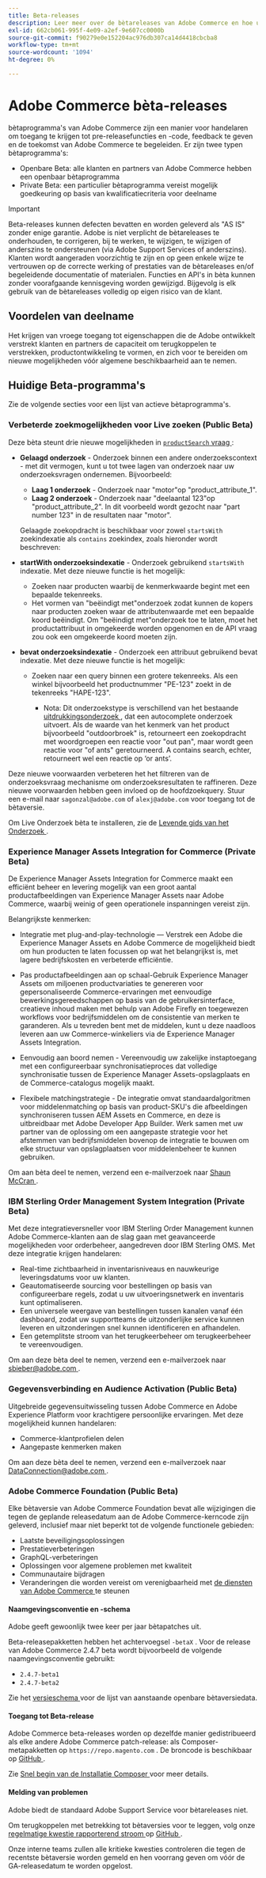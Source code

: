 ```yaml
---
title: Beta-releases
description: Leer meer over de bètareleases van Adobe Commerce en hoe u hieraan kunt deelnemen.
exl-id: 662cb061-995f-4e09-a2ef-9e607cc0000b
source-git-commit: f90279e0e152204ac976db307ca14d4418cbcba8
workflow-type: tm+mt
source-wordcount: '1094'
ht-degree: 0%

---
```


# Adobe Commerce bèta-releases

bètaprogramma&#39;s van Adobe Commerce zijn een manier voor handelaren om toegang te krijgen tot pre-releasefuncties en -code, feedback te geven en de toekomst van Adobe Commerce te begeleiden. Er zijn twee typen bètaprogramma&#39;s:

- Openbare Beta: alle klanten en partners van Adobe Commerce hebben een openbaar bètaprogramma
- Private Beta: een particulier bètaprogramma vereist mogelijk goedkeuring op basis van kwalificatiecriteria voor deelname

>[!IMPORTANT]
>
>Beta-releases kunnen defecten bevatten en worden geleverd als &quot;AS IS&quot; zonder enige garantie. Adobe is niet verplicht de bètareleases te onderhouden, te corrigeren, bij te werken, te wijzigen, te wijzigen of anderszins te ondersteunen (via Adobe Support Services of anderszins). Klanten wordt aangeraden voorzichtig te zijn en op geen enkele wijze te vertrouwen op de correcte werking of prestaties van de bètareleases en/of begeleidende documentatie of materialen. Functies en API&#39;s in bèta kunnen zonder voorafgaande kennisgeving worden gewijzigd. Bijgevolg is elk gebruik van de bètareleases volledig op eigen risico van de klant.

## Voordelen van deelname

Het krijgen van vroege toegang tot eigenschappen die de Adobe ontwikkelt verstrekt klanten en partners de capaciteit om terugkoppelen te verstrekken, productontwikkeling te vormen, en zich voor te bereiden om nieuwe mogelijkheden vóór algemene beschikbaarheid aan te nemen.

## Huidige Beta-programma&#39;s

Zie de volgende secties voor een lijst van actieve bètaprogramma&#39;s.

### Verbeterde zoekmogelijkheden voor Live zoeken (Public Beta)

Deze bèta steunt drie nieuwe mogelijkheden in [`productSearch` vraag ](https://developer.adobe.com/commerce/services/graphql/live-search/product-search/):

- **Gelaagd onderzoek** - Onderzoek binnen een andere onderzoekscontext - met dit vermogen, kunt u tot twee lagen van onderzoek naar uw onderzoeksvragen ondernemen. Bijvoorbeeld:

   - **Laag 1 onderzoek** - Onderzoek naar &quot;motor&quot;op &quot;product_attribute_1&quot;.
   - **Laag 2 onderzoek** - Onderzoek naar &quot;deelaantal 123&quot;op &quot;product_attribute_2&quot;. In dit voorbeeld wordt gezocht naar &quot;part number 123&quot; in de resultaten naar &quot;motor&quot;.

  Gelaagde zoekopdracht is beschikbaar voor zowel `startsWith` zoekindexatie als `contains` zoekindex, zoals hieronder wordt beschreven:

- **startWith onderzoeksindexatie** - Onderzoek gebruikend `startsWith` indexatie. Met deze nieuwe functie is het mogelijk:

   - Zoeken naar producten waarbij de kenmerkwaarde begint met een bepaalde tekenreeks.
   - Het vormen van &quot;beëindigt met&quot;onderzoek zodat kunnen de kopers naar producten zoeken waar de attributenwaarde met een bepaalde koord beëindigt. Om &quot;beëindigt met&quot;onderzoek toe te laten, moet het productattribuut in omgekeerde worden opgenomen en de API vraag zou ook een omgekeerde koord moeten zijn.

- **bevat onderzoeksindexatie** - Onderzoek een attribuut gebruikend bevat indexatie. Met deze nieuwe functie is het mogelijk:

   - Zoeken naar een query binnen een grotere tekenreeks. Als een winkel bijvoorbeeld het productnummer &quot;PE-123&quot; zoekt in de tekenreeks &quot;HAPE-123&quot;.

      - Nota: Dit onderzoekstype is verschillend van het bestaande [ uitdrukkingsonderzoek ](https://developer.adobe.com/commerce/services/graphql/live-search/product-search/#phrase), dat een autocomplete onderzoek uitvoert. Als de waarde van het kenmerk van het product bijvoorbeeld &quot;outdoorbroek&quot; is, retourneert een zoekopdracht met woordgroepen een reactie voor &quot;out pan&quot;, maar wordt geen reactie voor &quot;of ants&quot; geretourneerd. A contains search, echter, retourneert wel een reactie op ‘or ants’.

Deze nieuwe voorwaarden verbeteren het het filtreren van de onderzoeksvraag mechanisme om onderzoeksresultaten te raffineren. Deze nieuwe voorwaarden hebben geen invloed op de hoofdzoekquery. Stuur een e-mail naar `sagonzal@adobe.com` of `alexj@adobe.com` voor toegang tot de bètaversie.

Om Live Onderzoek bèta te installeren, zie de [ Levende gids van het Onderzoek ](https://experienceleague.adobe.com/en/docs/commerce-merchant-services/live-search/install#install-the-live-search-beta).

### Experience Manager Assets Integration for Commerce (Private Beta)

De Experience Manager Assets Integration for Commerce maakt een efficiënt beheer en levering mogelijk van een groot aantal productafbeeldingen van Experience Manager Assets naar Adobe Commerce, waarbij weinig of geen operationele inspanningen vereist zijn.

Belangrijkste kenmerken:

- Integratie met plug-and-play-technologie — Verstrek een Adobe die Experience Manager Assets en Adobe Commerce de mogelijkheid biedt om hun producten te laten focussen op wat het belangrijkst is, met lagere bedrijfskosten en verbeterde efficiëntie.

- Pas productafbeeldingen aan op schaal-Gebruik Experience Manager Assets om miljoenen productvariaties te genereren voor gepersonaliseerde Commerce-ervaringen met eenvoudige bewerkingsgereedschappen op basis van de gebruikersinterface, creatieve inhoud maken met behulp van Adobe Firefly en toegewezen workflows voor bedrijfsmiddelen om de consistentie van merken te garanderen. Als u tevreden bent met de middelen, kunt u deze naadloos leveren aan uw Commerce-winkeliers via de Experience Manager Assets Integration.

- Eenvoudig aan boord nemen - Vereenvoudig uw zakelijke instaptoegang met een configureerbaar synchronisatieproces dat volledige synchronisatie tussen de Experience Manager Assets-opslagplaats en de Commerce-catalogus mogelijk maakt.

- Flexibele matchingstrategie - De integratie omvat standaardalgoritmen voor middelenmatching op basis van product-SKU&#39;s die afbeeldingen synchroniseren tussen AEM Assets en Commerce, en deze is uitbreidbaar met Adobe Developer App Builder. Werk samen met uw partner van de oplossing om een aangepaste strategie voor het afstemmen van bedrijfsmiddelen bovenop de integratie te bouwen om elke structuur van opslagplaatsen voor middelenbeheer te kunnen gebruiken.

Om aan bèta deel te nemen, verzend een e-mailverzoek naar [ Shaun McCran ](mailto:mccran@adobe.com).

### IBM Sterling Order Management System Integration (Private Beta)

Met deze integratieversneller voor IBM Sterling Order Management kunnen Adobe Commerce-klanten aan de slag gaan met geavanceerde mogelijkheden voor orderbeheer, aangedreven door IBM Sterling OMS. Met deze integratie krijgen handelaren:

- Real-time zichtbaarheid in inventarisniveaus en nauwkeurige leveringsdatums voor uw klanten.
- Geautomatiseerde sourcing voor bestellingen op basis van configureerbare regels, zodat u uw uitvoeringsnetwerk en inventaris kunt optimaliseren.
- Een universele weergave van bestellingen tussen kanalen vanaf één dashboard, zodat uw supportteams de uitzonderlijke service kunnen leveren en uitzonderingen snel kunnen identificeren en afhandelen.
- Een getemplitste stroom van het terugkeerbeheer om terugkeerbeheer te vereenvoudigen.

Om aan deze bèta deel te nemen, verzend een e-mailverzoek naar [ sbieber@adobe.com ](mailto:sbieber@adobe.com).

### Gegevensverbinding en Audience Activation (Public Beta)

Uitgebreide gegevensuitwisseling tussen Adobe Commerce en Adobe Experience Platform voor krachtigere persoonlijke ervaringen. Met deze mogelijkheid kunnen handelaren:

- Commerce-klantprofielen delen
- Aangepaste kenmerken maken

Om aan deze bèta deel te nemen, verzend een e-mailverzoek naar [ DataConnection@adobe.com ](mailto:DataConnection@adobe.com).

### Adobe Commerce Foundation (Public Beta)

Elke bètaversie van Adobe Commerce Foundation bevat alle wijzigingen die tegen de geplande releasedatum aan de Adobe Commerce-kerncode zijn geleverd, inclusief maar niet beperkt tot de volgende functionele gebieden:

- Laatste beveiligingsoplossingen
- Prestatieverbeteringen
- GraphQL-verbeteringen
- Oplossingen voor algemene problemen met kwaliteit
- Communautaire bijdragen
- Veranderingen die worden vereist om verenigbaarheid met [ de diensten van Adobe Commerce ](https://experienceleague.adobe.com/docs/commerce-merchant-services/user-guides/home.html) te steunen

#### Naamgevingsconventie en -schema

Adobe geeft gewoonlijk twee keer per jaar bètapatches uit.

Beta-releasepakketten hebben het achtervoegsel `-betaX` . Voor de release van Adobe Commerce 2.4.7 beta wordt bijvoorbeeld de volgende naamgevingsconventie gebruikt:

- `2.4.7-beta1`
- `2.4.7-beta2`

Zie het [ versieschema ](schedule.md) voor de lijst van aanstaande openbare bètaversiedata.


#### Toegang tot Beta-release

Adobe Commerce beta-releases worden op dezelfde manier gedistribueerd als elke andere Adobe Commerce patch-release: als Composer-metapakketten op `https://repo.magento.com` . De broncode is beschikbaar op [ GitHub ](https://github.com/magento/magento2).

Zie [ Snel begin van de Installatie Composer ](../installation/composer.md) voor meer details.

#### Melding van problemen

Adobe biedt de standaard Adobe Support Service voor bètareleases niet.

Om terugkoppelen met betrekking tot bètaversies voor te leggen, volg onze [ regelmatige kwestie rapporterend stroom ](https://developer.adobe.com/commerce/contributor/guides/code-contributions/) op [ GitHub ](https://github.com/magento/magento2).

Onze interne teams zullen alle kritieke kwesties controleren die tegen de recentste bètaversie worden gemeld en hen voorrang geven om vóór de GA-releasedatum te worden opgelost.
